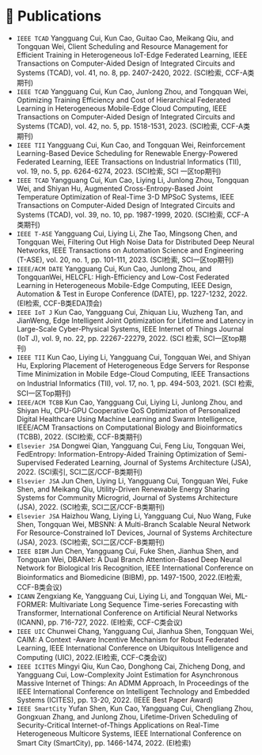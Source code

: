 
# 📝 Publications 

- ``IEEE TCAD`` Yangguang Cui, Kun Cao, Guitao Cao, Meikang Qiu, and Tongquan Wei, Client Scheduling and Resource Management for Efficient Training in Heterogeneous IoT-Edge Federated Learning, IEEE Transactions on Computer-Aided Design of Integrated Circuits and Systems (TCAD), vol. 41, no. 8, pp. 2407-2420, 2022. (SCI检索, CCF-A类期刊)
- ``IEEE TCAD`` Yangguang Cui, Kun Cao, Junlong Zhou, and Tongquan Wei, Optimizing Training Efficiency and Cost of Hierarchical Federated Learning in Heterogeneous Mobile-Edge Cloud Computing, IEEE Transactions on Computer-Aided Design of Integrated Circuits and Systems (TCAD), vol. 42, no. 5, pp. 1518-1531, 2023. (SCI检索, CCF-A类期刊)
- ``IEEE TII`` Yangguang Cui, Kun Cao, and Tongquan Wei, Reinforcement Learning-Based Device Scheduling for Renewable Energy-Powered Federated Learning, IEEE Transactions on Industrial Informatics (TII), vol. 19, no. 5, pp. 6264-6274, 2023. (SCI检索, SCI 一区top期刊)
- ``IEEE TCAD`` Yangguang Cui, Kun Cao, Liying Li, Junlong Zhou, Tongquan Wei, and Shiyan Hu, Augmented Cross-Entropy-Based Joint Temperature Optimization of Real-Time 3-D MPSoC Systems, IEEE Transactions on Computer-Aided Design of Integrated Circuits and Systems (TCAD), vol. 39, no. 10, pp. 1987-1999, 2020. (SCI检索, CCF-A类期刊)
- ``IEEE T-ASE`` Yangguang Cui, Liying Li, Zhe Tao, Mingsong Chen, and Tongquan Wei, Filtering Out High Noise Data for Distributed Deep Neural Networks, IEEE Transactions on Automation Science and Engineering (T-ASE), vol. 20, no. 1, pp. 101-111, 2023. (SCI检索, SCI一区top期刊)
- ``IEEE/ACM DATE`` Yangguang Cui, Kun Cao, Junlong Zhou, and TongquanWei, HELCFL: High-Efficiency and Low-Cost Federated Learning in Heterogeneous Mobile-Edge Computing, IEEE Design, Automation & Test in Europe Conference (DATE), pp. 1227-1232, 2022. (EI检索, CCF-B类EDA顶会)
- ``IEEE IoT J`` Kun Cao, Yangguang Cui, Zhiquan Liu, Wuzheng Tan, and JianWeng, Edge Intelligent Joint Optimization for Lifetime and Latency in Large-Scale Cyber-Physical Systems, IEEE Internet of Things Journal (IoT J), vol. 9, no. 22, pp. 22267-22279, 2022. (SCI 检索, SCI一区top期刊)
- ``IEEE TII`` Kun Cao, Liying Li, Yangguang Cui, Tongquan Wei, and Shiyan Hu, Exploring Placement of Heterogeneous Edge Servers for Response Time Minimization in Mobile Edge-Cloud Computing, IEEE Transactions on Industrial Informatics (TII), vol. 17, no. 1, pp. 494-503, 2021. (SCI 检索, SCI一区Top期刊)
- ``IEEE/ACM TCBB`` Kun Cao, Yangguang Cui, Liying Li, Junlong Zhou, and Shiyan Hu, CPU-GPU Cooperative QoS Optimization of Personalized Digital Healthcare Using Machine Learning and Swarm Intelligence, IEEE/ACM Transactions on Computational Biology and Bioinformatics (TCBB), 2022. (SCI检索, CCF-B类期刊)
- ``Elsevier JSA`` Dongwei Qian, Yangguang Cui, Feng Liu, Tongquan Wei, FedEntropy: Information-Entropy-Aided Training Optimization of Semi-Supervised Federated Learning, Journal of Systems Architecture (JSA), 2022. (SCI索引, SCI二区/CCF-B类期刊)
- ``Elsevier JSA`` Jun Chen, Liying Li, Yangguang Cui, Tongquan Wei, Fuke Shen, and Meikang Qiu, Utility-Driven Renewable Energy Sharing Systems for Community Microgrid, Journal of Systems Architecture (JSA), 2022. (SCI检索, SCI二区/CCF-B类期刊)
- ``Elsevier JSA`` Haizhou Wang, Liying Li, Yangguang Cui, Nuo Wang, Fuke Shen, Tongquan Wei, MBSNN: A Multi-Branch Scalable Neural Network For Resource-Constrained IoT Devices, Journal of Systems Architecture (JSA), 2023. (SCI检索, SCI二区/CCF-B类期刊)
- ``IEEE BIBM`` Jun Chen, Yangguang Cui, Fuke Shen, Jianhua Shen, and Tongquan Wei, DBANet: A Dual Branch Attention-Based Deep Neural Network for Biological Iris Recognition, IEEE International Conference on Bioinformatics and Biomedicine (BIBM), pp. 1497-1500, 2022.(EI检索, CCF-B类会议)
- ``ICANN`` Zengxiang Ke, Yangguang Cui, Liying Li, and Tongquan Wei, ML-FORMER: Multivariate Long Sequence Time-series Forecasting with Transformer, International Conference on Artificial Neural Networks (ICANN), pp. 716-727, 2022. (EI检索, CCF-C类会议)
- ``IEEE UIC`` Chunwei Chang, Yangguang Cui, Jianhua Shen, Tongquan Wei, CAIM: A Context -Aware Incentive Mechanism for Robust Federated Learning, IEEE International Conference on Ubiquitous Intelligence and Computing (UIC), 2022.(EI检索, CCF-C类会议)
- ``IEEE ICITES`` Mingyi Qiu, Kun Cao, Donghong Cai, Zhicheng Dong, and Yangguang Cui, Low-Complexity Joint Estimation for Asynchronous Massive Internet of Things: An ADMM Approach, In Proceedings of the IEEE International Conference on Intelligent Technology and Embedded Systems (ICITES), pp. 13-20, 2022. (IEEE Best Paper Award) 
- ``IEEE SmartCity`` Yufan Shen, Kun Cao, Yangguang Cui, Chengliang Zhou, Gongxuan Zhang, and Junlong Zhou, Lifetime-Driven Scheduling of Security-Critical Internet-of-Things Applications on Real-Time Heterogeneous Multicore Systems, IEEE International Conference on Smart City (SmartCity), pp. 1466-1474, 2022. (EI检索)
